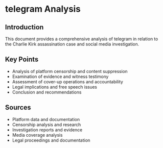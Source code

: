 # telegram Analysis

## Introduction

This document provides a comprehensive analysis of telegram in relation to the Charlie Kirk assassination case and social media investigation.

## Key Points

- Analysis of platform censorship and content suppression
- Examination of evidence and witness testimony
- Assessment of cover-up operations and accountability
- Legal implications and free speech issues
- Conclusion and recommendations

## Sources
- Platform data and documentation
- Censorship analysis and research
- Investigation reports and evidence
- Media coverage analysis
- Legal proceedings and documentation
